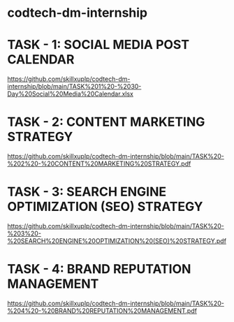 # codtech-dm-internship

# TASK - 1: SOCIAL MEDIA POST CALENDAR
https://github.com/skillxuplp/codtech-dm-internship/blob/main/TASK%201%20-%2030-Day%20Social%20Media%20Calendar.xlsx

# TASK - 2: CONTENT MARKETING STRATEGY
https://github.com/skillxuplp/codtech-dm-internship/blob/main/TASK%20-%202%20-%20CONTENT%20MARKETING%20STRATEGY.pdf

# TASK - 3: SEARCH ENGINE OPTIMIZATION (SEO) STRATEGY
https://github.com/skillxuplp/codtech-dm-internship/blob/main/TASK%20-%203%20-%20SEARCH%20ENGINE%20OPTIMIZATION%20(SEO)%20STRATEGY.pdf

# TASK - 4: BRAND REPUTATION MANAGEMENT
https://github.com/skillxuplp/codtech-dm-internship/blob/main/TASK%20-%204%20-%20BRAND%20REPUTATION%20MANAGEMENT.pdf
